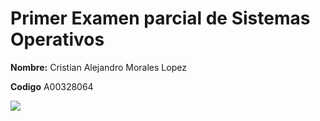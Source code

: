 # Primer Examen parcial de Sistemas Operativos 

**Nombre:** Cristian Alejandro Morales Lopez

**Codigo** A00328064

![](Documentos\s1.png)
